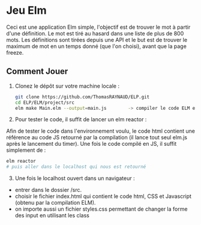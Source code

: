 # Jeu Elm

Ceci est une application Elm simple, l'objectif est de trouver le mot à partir d'une définition. Le mot est tiré au hasard dans une liste de plus de 800 mots.
Les définitions sont tirées depuis une API et le but est de trouver le maximum de mot en un temps donné (que l'on choisi), avant que la page freeze.

## Comment Jouer

1. Clonez le dépôt sur votre machine locale :

   ```bash
   git clone https://github.com/ThomasRAYNAUD/ELP.git
   cd ELP/ELM/project/src
   elm make Main.elm --output=main.js        -> compiler le code ELM en JavaScript
   ```

2. Pour tester le code, il suffit de lancer un elm reactor :

Afin de tester le code dans l'environnement voulu, le code html contient une référence au code JS retourné par la compilation (il lance tout seul elm.js après le lancement du timer). Une fois le code compilé en JS, il suffit simplement de :

   ```bash
   elm reactor
   # puis aller dans le localhost qui nous est retourné
   ```

3. Une fois le localhost ouvert dans un navigateur :
- entrer dans le dossier /src.
- choisir le fichier index.html qui contient le code html, CSS et Javascript (obtenu par la compilation ELM).
- on importe aussi un fichier styles.css permettant de changer la forme des input en utilisant les class
